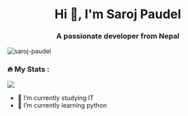 <h1 align="center">Hi 👋, I'm Saroj Paudel</h1>
<h3 align="center">A passionate developer from Nepal</h3>

<p align="left"> <img src="https://komarev.com/ghpvc/?username=saroj-paudel&label=Profile%20views&color=0e75b6&style=flat" alt="saroj-paudel" /> </p>

<h3 align="left">🔥   My Stats :</h3>

![](https://nirzak-streak-stats.vercel.app/?user=saroj-paudel&theme=vue-dark&hide_border=true)<br>


- 🔭 I’m currently studying IT
- 🌱 I’m currently learning python
